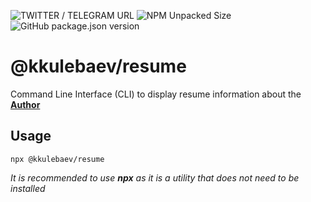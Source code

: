 ![TWITTER / TELEGRAM URL](https://img.shields.io/twitter/url?url=https%3A%2F%2Fx.com%2Fkkulebaev&style=for-the-badge&label=TWITTER%20%2F%20TELEGRAM%20%40kkulebaev&labelColor=%231d9bf0)
![NPM Unpacked Size](https://img.shields.io/npm/unpacked-size/%40kkulebaev%2Fresume?style=for-the-badge&link=https%3A%2F%2Fwww.npmjs.com%2Fpackage%2F%40kkulebaev%2Fresume)
![GitHub package.json version](https://img.shields.io/github/package-json/v/kkulebaev/resume?style=for-the-badge)

# @kkulebaev/resume

Command Line Interface (CLI) to display resume information about the **[Author](https://github.com/kkulebaev/ )**

## Usage

```
npx @kkulebaev/resume
```

_It is recommended to use **npx** as it is a utility that does not need to be installed_
